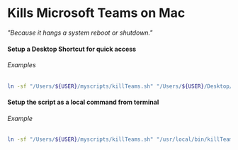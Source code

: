# Kills Microsoft Teams on Mac
_"Because it hangs a system reboot or shutdown."_


#### Setup a Desktop Shortcut for quick access
###### Examples
``` bash
ln -sf "/Users/${USER}/myscripts/killTeams.sh" "/Users/${USER}/Desktop/Kill MS Teams"
```


#### Setup the script as a local command from terminal
###### Example
``` bash
ln -sf "/Users/${USER}/myscripts/killTeams.sh" "/usr/local/bin/killTeams"
```
